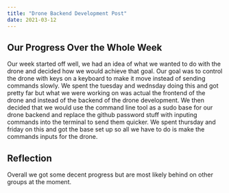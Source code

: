 ```yaml
---
title: "Drone Backend Development Post"
date: 2021-03-12
---
```

<h2>Our Progress Over the Whole Week</h2>
Our week started off well, we had an idea of what we wanted to do with the drone and decided how we would achieve that goal. Our goal was to control the drone with
keys on a keyboard to make it move instead of sending commands slowly. We spent the tuesday and wednsday doing this and got pretty far but what we were working on
was actual the frontend of the drone and instead of the backend of the drone development. We then decided that we would use the command line tool as a sudo base
for our drone backend and replace the github password stuff with inputing commands into the terminal to send them quicker. We spent thursday and friday on this and
got the base set up so all we have to do is make the commands inputs for the drone.
<h2>Reflection</h2>
Overall we got some decent progress but are most likely behind on other groups at the moment.
